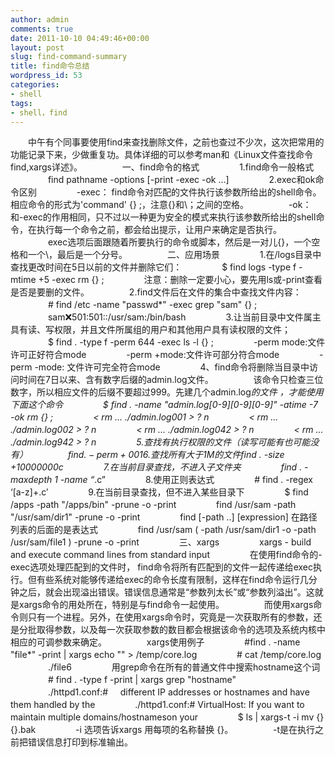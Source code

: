 ```yaml
---
author: admin
comments: true
date: 2011-10-10 04:49:46+00:00
layout: post
slug: find-command-summary
title: find命令总结
wordpress_id: 53
categories:
- shell
tags:
- shell，find
---
```


　　中午有个同事要使用find来查找删除文件，之前也查过不少次，这次把常用的功能记录下来，少做重复功。具体详细的可以参考man和《Linux文件查找命令find,xargs详述》。
　　
　　一、find命令的格式
　　
　　1.find命令一般格式
　　
　　find pathname -options [-print -exec -ok ...]
　　
　　2.exec和ok命令区别
　　
　　-exec： find命令对匹配的文件执行该参数所给出的shell命令。相应命令的形式为'command' {} \;，注意{}和\；之间的空格。
　　
　　-ok： 和-exec的作用相同，只不过以一种更为安全的模式来执行该参数所给出的shell命令，在执行每一个命令之前，都会给出提示，让用户来确定是否执行。
　　
　　exec选项后面跟随着所要执行的命令或脚本，然后是一对儿{}，一个空格和一个\，最后是一个分号。
　　
　　二、应用场景
　　
　　1.在/logs目录中查找更改时间在5日以前的文件并删除它们：
　　
　　$ find logs -type f -mtime +5 -exec rm {} \;
　　
　　注意：删除一定要小心，要先用ls或-print查看是否是要删的文件。
　　
　　2.find文件后在文件的集合中查找文件内容：
　　
　　# find /etc -name "passwd*" -exec grep "sam" {} \;
　　
　　sam:x:501:501::/usr/sam:/bin/bash
　　
　　3.让当前目录中文件属主具有读、写权限，并且文件所属组的用户和其他用户具有读权限的文件；
　　
　　$ find . -type f -perm 644 -exec ls -l {} \;
　　
　　-perm mode:文件许可正好符合mode
　　
　　-perm +mode:文件许可部分符合mode
　　
　　-perm -mode: 文件许可完全符合mode
　　
　　4、find命令将删除当目录中访问时间在7日以来、含有数字后缀的admin.log文件。
　　
　　该命令只检查三位数字，所以相应文件的后缀不要超过999。先建几个admin.log*的文件 ，才能使用下面这个命令
　　
　　$ find . -name "admin.log[0-9][0-9][0-9]" -atime -7  -ok rm {} \;
　　
　　< rm ... ./admin.log001 > ? n
　　
　　< rm ... ./admin.log002 > ? n
　　
　　< rm ... ./admin.log042 > ? n
　　
　　< rm ... ./admin.log942 > ? n
　　
　　5.查找有执行权限的文件（读写可能有也可能没有）
　　
　　$find . -perm +001
　　
　　6.查找所有大于1M的文件
　　
　　$find . -size +10000000c
　　
　　7.在当前目录查找，不进入子文件夹
　　
　　find . -maxdepth 1 -name “*.c”
　　
　　8.使用正则表达式
　　
　　# find . -regex ‘[a-z]+\.c′
　　
　　9.在当前目录查找，但不进入某些目录下
　　
　　$ find /apps -path "/apps/bin" -prune -o -print
　　
　　find /usr/sam -path "/usr/sam/dir1" -prune -o -print
　　
　　find [-path ..] [expression] 在路径列表的后面的是表达式
　　
　　find /usr/sam \( -path /usr/sam/dir1 -o -path /usr/sam/file1 \) -prune -o -print
　　
　　三、xargs
　　
　　xargs - build and execute command lines from standard input
　　
　　在使用find命令的-exec选项处理匹配到的文件时， find命令将所有匹配到的文件一起传递给exec执行。但有些系统对能够传递给exec的命令长度有限制，这样在find命令运行几分钟之后，就会出现溢出错误。错误信息通常是“参数列太长”或“参数列溢出”。这就是xargs命令的用处所在，特别是与find命令一起使用。
　　
　　而使用xargs命令则只有一个进程。另外，在使用xargs命令时，究竟是一次获取所有的参数，还是分批取得参数，以及每一次获取参数的数目都会根据该命令的选项及系统内核中相应的可调参数来确定。
　　
　　xargs使用例子
　　
　　#find . -name "file*" -print | xargs echo "" > /temp/core.log
　　
　　# cat /temp/core.log
　　
　　./file6
　　
　　用grep命令在所有的普通文件中搜索hostname这个词
　　
　　# find . -type f -print | xargs grep "hostname"
　　
　　./httpd1.conf:#     different IP addresses or hostnames and have them handled by the
　　
　　./httpd1.conf:# VirtualHost: If you want to maintain multiple domains/hostnameson your
　　
　　$ ls | xargs-t -i mv {} {}.bak
　　
　　-i 选项告诉xargs 用每项的名称替换 {}。
　　
　　-t是在执行之前把错误信息打印到标准输出。
